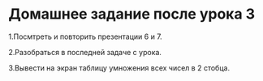 # Домашнее задание после урока 3

1.Посмтреть и повторить презентации 6 и 7.

2.Разобраться в последней задаче с урока.

3.Вывести на экран таблицу умножения всех чисел в 2 стобца.
